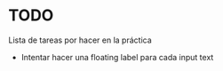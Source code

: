 # TODO
Lista de tareas por hacer en la práctica
- Intentar hacer una floating label para cada input text
